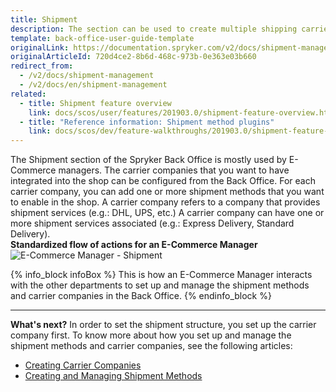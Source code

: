 ```yaml
---
title: Shipment
description: The section can be used to create multiple shipping carriers and add shipment services and methods in the Back Office.
template: back-office-user-guide-template
originalLink: https://documentation.spryker.com/v2/docs/shipment-management
originalArticleId: 720d4ce2-8b6d-468c-973b-0e363e03b660
redirect_from:
  - /v2/docs/shipment-management
  - /v2/docs/en/shipment-management
related:
  - title: Shipment feature overview
    link: docs/scos/user/features/201903.0/shipment-feature-overview.html
  - title: "Reference information: Shipment method plugins"
    link: docs/scos/dev/feature-walkthroughs/201903.0/shipment-feature-walkthrough/reference-information-shipment-method-plugins.html
---
```


The Shipment section of the Spryker Back Office is mostly used by E-Commerce managers.
The carrier companies that you want to have integrated into the shop can be configured from the Back Office. For each carrier company, you can add one or more shipment methods that you want to enable in the shop.
A carrier company refers to a company that provides shipment services (e.g.: DHL, UPS, etc.) A carrier company can have one or more shipment services associated (e.g.: Express Delivery, Standard Delivery).
</br>**Standardized flow of actions for an E-Commerce Manager**
![E-Commerce Manager - Shipment](https://cdn.document360.io/9fafa0d5-d76f-40c5-8b02-ab9515d3e879/Images/Documentation/E-Commerce%20Manager%20-%20Shipment.png)

{% info_block infoBox %}
This is how an E-Commerce Manager interacts with the other departments to set up and manage the shipment methods and carrier companies in the Back Office.
{% endinfo_block %}
***
**What's next?**
In order to set the shipment structure, you set up the carrier company first.
To know more about how you set up and manage the shipment methods and carrier companies, see the following articles:

* [Creating Carrier Companies](/docs/scos/user/back-office-user-guides/{{page.version}}/administration/delivery-methods/creating-carrier-companies.html)
* [Creating and Managing Shipment Methods](/docs/scos/user/back-office-user-guides/{{page.version}}/administration/delivery-methods/creating-and-managing-delivery-methods.html)
